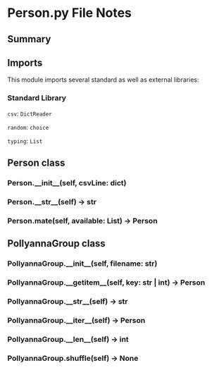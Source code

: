 # Person.py File Notes #

## Summary ##

## Imports ##

This module imports several standard as well as external libraries:

### Standard Library ###

`csv`: `DictReader`

`random`: `choice`

`typing`: `List`

## Person class ##

### Person.\_\_init\_\_(self, csvLine: dict) ###

### Person.\_\_str\_\_(self) -> str ###

### Person.mate(self, available: List) -> Person ###

## PollyannaGroup class ##

### PollyannaGroup.\_\_init\_\_(self, filename: str) ###

### PollyannaGroup.\_\_getitem\_\_(self, key: str | int) -> Person ###

### PollyannaGroup.\_\_str\_\_(self) -> str ###

### PollyannaGroup.\_\_iter\_\_(self) -> Person ###

### PollyannaGroup.\_\_len\_\_(self) -> int ###

### PollyannaGroup.shuffle(self) -> None ###

